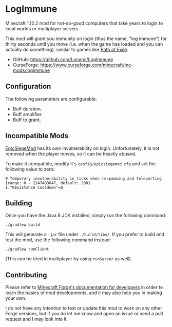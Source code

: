 LogImmune
=========

Minecraft 1.12.2 mod for not-so-good computers that take years to login to local
worlds or multiplayer servers.

This mod will grant you immunity on login (thus the name, "log immune")
for thirty seconds until you move (i.e. when the game has loaded
and you can actually do something), similar to games like
[Path of Exile](https://www.pathofexile.com).

* GitHub: https://github.com/Lonami/LogImmune
* CurseForge: https://www.curseforge.com/minecraft/mc-mods/logimmune

Configuration
-------------

The following parameters are configurable:

* Buff duration.
* Buff amplifier.
* Buff to grant.

Incompatible Mods
-----------------

[EpicSiegeMod](https://github.com/Funwayguy/Epic-Siege-Mod) has its own
invulnerability on login. Unfortunately, it is not removed when the player
moves, so it can be heavily abused.

To make it compatible, modify it's `config/epicsiegemod.cfg` and set
the following value to zero:

    # Temporary invulnerability in ticks when respawning and teleporting [range: 0 ~ 2147483647, default: 200]
    I:"Resistance Cooldown"=0

Building
--------

Once you have the Java 8 JDK installed, simply run the following command:

    ./gradlew build

This will generate a `.jar` file under `./build/libs/`.
If you prefer to build and test the mod, use the following command instead:

    ./gradlew runClient

(This can be tried in multiplayer by using `runServer` as well).

Contributing
------------

Please refer to
[Minecraft Forge's documentation for developers](https://mcforge.readthedocs.io)
in order to learn the basics of mod developments, and it may also help you in
making your own.

I do not have any intention to test or update this mod to work on any other
Forge versions, but if you do let me know and open an issue or send a pull
request and I may look into it.
